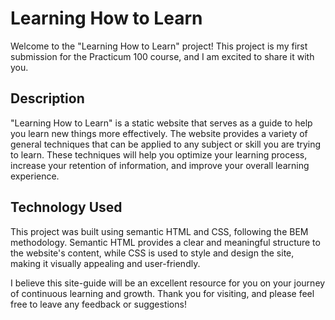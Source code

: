 # Learning How to Learn
Welcome to the "Learning How to Learn" project! This project is my first submission for the Practicum 100 course, and I am excited to share it with you.

## Description
"Learning How to Learn" is a static website that serves as a guide to help you learn new things more effectively. The website provides a variety of general techniques that can be applied to any subject or skill you are trying to learn. These techniques will help you optimize your learning process, increase your retention of information, and improve your overall learning experience.

## Technology Used
This project was built using semantic HTML and CSS, following the BEM methodology. Semantic HTML provides a clear and meaningful structure to the website's content, while CSS is used to style and design the site, making it visually appealing and user-friendly.

I believe this site-guide will be an excellent resource for you on your journey of continuous learning and growth. Thank you for visiting, and please feel free to leave any feedback or suggestions!
